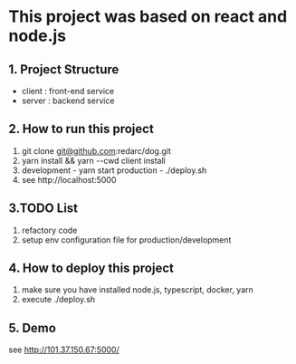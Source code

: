 # This project was based on react and node.js

## 1. Project Structure
 - client : front-end service
 - server : backend service

## 2. How to run this project
 1. git clone git@github.com:redarc/dog.git
 2. yarn install && yarn --cwd client install
 3. development - yarn start
    production - ./deploy.sh
 4. see http://localhost:5000

## 3.TODO List
 1. refactory code
 2. setup env configuration file for production/development

## 4. How to deploy this project
 1. make sure you have installed node.js, typescript, docker, yarn
 2. execute ./deploy.sh

## 5. Demo
 see http://101.37.150.67:5000/
